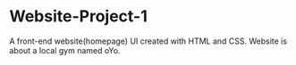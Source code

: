 # Website-Project-1
A front-end website(homepage) UI created with HTML and CSS. Website is about a local gym named oYo.
